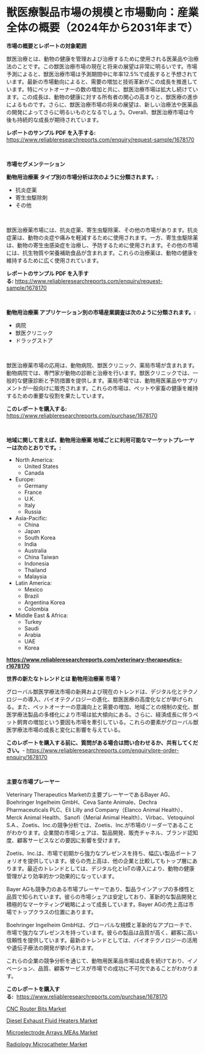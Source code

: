 <p><h1>獣医療製品市場の規模と市場動向：産業全体の概要（2024年から2031年まで）</h1></p><p><strong>市場の概要とレポートの対象範囲</strong></p>
<p><p>獣医治療とは、動物の健康を管理および治療するために使用される医薬品や治療法のことです。この獣医治療市場の現在と将来の展望は非常に明るいです。市場予測によると、獣医治療市場は予測期間中に年率12.5%で成長すると予想されています。最新の市場動向によると、需要の増加と技術革新がこの成長を推進しています。特にペットオーナーの数の増加と共に、獣医治療市場は拡大し続けています。この成長は、動物の健康に対する所有者の関心の高まりと、獣医療の進歩によるものです。さらに、獣医治療市場の将来の展望は、新しい治療法や医薬品の開発によってさらに明るいものとなるでしょう。Overall、獣医治療市場は今後も持続的な成長が期待されています。</p></p>
<p><strong>レポートのサンプル PDF を入手する:</strong> <a href="https://www.reliableresearchreports.com/enquiry/request-sample/1678170">https://www.reliableresearchreports.com/enquiry/request-sample/1678170</a></p>
<p>&nbsp;</p>
<p><strong>市場セグメンテーション</strong></p>
<p><strong>動物用治療薬 タイプ別の市場分析は次のように分類されます。:</strong></p>
<p><ul><li>抗炎症薬</li><li>寄生虫駆除剤</li><li>その他</li></ul></p>
<p>&nbsp;</p>
<p><p>獣医治療薬市場には、抗炎症薬、寄生虫駆除薬、その他の市場があります。抗炎症薬は、動物の炎症や痛みを軽減するために使用されます。一方、寄生虫駆除薬は、動物の寄生虫感染症を治療し、予防するために使用されます。その他の市場には、抗生物質や栄養補助食品が含まれます。これらの治療薬は、動物の健康を維持するために広く使用されています。</p></p>
<p><strong>レポートのサンプル PDF を入手する:</strong>&nbsp;<a href="https://www.reliableresearchreports.com/enquiry/request-sample/1678170">https://www.reliableresearchreports.com/enquiry/request-sample/1678170</a></p>
<p>&nbsp;</p>
<p><strong> 動物用治療薬 アプリケーション別の市場産業調査は次のように分類されます。:</strong></p>
<p><ul><li>病院</li><li>獣医クリニック</li><li>ドラッグストア</li></ul></p>
<p>&nbsp;</p>
<p><p>獣医治療薬市場の応用は、動物病院、獣医クリニック、薬局市場が含まれます。動物病院では、専門家が動物の診断と治療を行います。獣医クリニックでは、一般的な健康診断と予防措置を提供します。薬局市場では、動物用医薬品やサプリメントが一般向けに販売されます。これらの市場は、ペットや家畜の健康を維持するための重要な役割を果たしています。</p></p>
<p><strong>このレポートを購入する:</strong>&nbsp; <a href="https://www.reliableresearchreports.com/purchase/1678170">https://www.reliableresearchreports.com/purchase/1678170</a></p>
<p>&nbsp;</p>
<p><strong>地域に関して言えば、動物用治療薬 地域ごとに利用可能なマーケットプレーヤーは次のとおりです。:</strong></p>
<p><ul>
    <li>
        North America:
        <ul>
            <li>United States</li>
            <li>Canada</li>
        </ul>
    </li>
    <li>
        Europe:
        <ul>
            <li>Germany</li>
            <li>France</li>
            <li>U.K.</li>
            <li>Italy</li>
            <li>Russia</li>
        </ul>
    </li>
    <li>
        Asia-Pacific:
        <ul>
            <li>China</li>
            <li>Japan</li>
            <li>South Korea</li>
            <li>India</li>
            <li>Australia</li>
            <li>China Taiwan</li>
            <li>Indonesia</li>
            <li>Thailand</li>
            <li>Malaysia</li>
        </ul>
    </li>
    <li>
        Latin America:
        <ul>
            <li>Mexico</li>
            <li>Brazil</li>
            <li>Argentina Korea</li>
            <li>Colombia</li>
        </ul>
    </li>
    <li>
        Middle East & Africa:
        <ul>
            <li>Turkey</li>
            <li>Saudi</li>
            <li>Arabia</li>
            <li>UAE</li>
            <li>Korea</li>
        </ul>
    </li>
    </ul></p>
<p><strong><a href="https://www.reliableresearchreports.com/veterinary-therapeutics-r1678170">https://www.reliableresearchreports.com/veterinary-therapeutics-r1678170</a></strong>&nbsp;</p>
<p><strong>世界の新たなトレンドとは 動物用治療薬 市場？</strong></p>
<p><p>グローバル獣医学療法市場の新興および現在のトレンドは、デジタル化とテクノロジーの導入、バイオテクノロジーの進化、獣医医療の高度化などが挙げられる。また、ペットオーナーの意識向上と需要の増加、地域ごとの規制の変化、獣医学療法製品の多様化により市場は拡大傾向にある。さらに、経済成長に伴うペット飼育の増加という要因も市場を牽引している。これらの要素がグローバル獣医学療法市場の成長と変化に影響を与えている。</p></p>
<p><strong>このレポートを購入する前に、質問がある場合は問い合わせるか、共有してください。</strong>- <a href="https://www.reliableresearchreports.com/enquiry/pre-order-enquiry/1678170">https://www.reliableresearchreports.com/enquiry/pre-order-enquiry/1678170</a></p>
<p>&nbsp;</p>
<p><strong>主要な市場プレーヤー</strong></p>
<p><p>Veterinary Therapeutics Marketの主要プレーヤーであるBayer AG、Boehringer Ingelheim GmbH、Ceva Sante Animale、Dechra Pharmaceuticals PLC、Eli Lilly and Company（Elanco Animal Health）、Merck Animal Health、Sanofi（Merial Animal Health）、Virbac、Vetoquinol S.A.、Zoetis、Inc.の競争分析では、Zoetis、Inc.が市場のリーダーであることがわかります。企業間の市場シェアは、製品開発、販売チャネル、ブランド認知度、顧客サービスなどの要因に影響を受けます。</p><p>Zoetis、Inc.は、市場で初期から強力なプレゼンスを持ち、幅広い製品ポートフォリオを提供しています。彼らの売上高は、他の企業と比較してもトップ層にあります。最近のトレンドとしては、デジタル化とIoTの導入により、動物の健康管理がより効率的かつ効果的になっています。</p><p>Bayer AGも競争力のある市場プレーヤーであり、製品ラインアップの多様性と品質で知られています。彼らの市場シェアは安定しており、革新的な製品開発と積極的なマーケティング戦略によって成長しています。Bayer AGの売上高は市場でトップクラスの位置にあります。</p><p>Boehringer Ingelheim GmbHは、グローバルな規模と革新的なアプローチで、市場で強力なプレゼンスを持っています。彼らの製品は品質が高く、顧客に高い信頼性を提供しています。最新のトレンドとしては、バイオテクノロジーの活用や遺伝子療法の開発が挙げられます。</p><p>これらの企業の競争分析を通じて、動物用医薬品市場は成長を続けており、イノベーション、品質、顧客サービスが市場での成功に不可欠であることがわかります。</p></p>
<p><strong>このレポートを購入する:</strong>&nbsp;&nbsp;<a href="https://www.reliableresearchreports.com/purchase/1678170">https://www.reliableresearchreports.com/purchase/1678170</a></p>
<p><p><a href="https://github.com/santosh758595/Market-Research-Report-List-4/blob/main/cnc-router-bits-market.md">CNC Router Bits Market</a></p><p><a href="https://view.publitas.com/reportprime-1/diesel-exhaust-fluid-heaters-market-focuses-on-market-share-size-and-projected-forecast-till-2031/">Diesel Exhaust Fluid Heaters Market</a></p><p><a href="https://forested-sushi-9b0.notion.site/Microelectrode-Arrays-MEAs-Market-Analysis-Its-CAGR-Market-Segmentation-and-Global-Industry-Overvi-fcd660e0576f470ba322f98fec1cc9d1">Microelectrode Arrays MEAs Market</a></p><p><a href="https://summer-dogwood-3e9.notion.site/Radiology-Microcatheter-Market-Research-Report-Its-History-and-Forecast-2024-to-2031-6f9f751f5b044ca79056ad4e9e5bfe4d">Radiology Microcatheter Market</a></p></p>